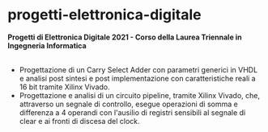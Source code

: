 # progetti-elettronica-digitale

**Progetti di Elettronica Digitale 2021 - Corso della Laurea Triennale in Ingegneria Informatica**
<br><br>
* Progettazione di un Carry Select Adder con parametri generici in VHDL e analisi post sintesi e post implementazione con caratteristiche reali a 16 bit tramite Xilinx Vivado.
* Progettazione e analisi di un circuito pipeline, tramite Xilinx Vivado, che, attraverso un segnale di controllo, esegue operazioni di somma e differenza a 4 operandi con l'ausilio di registri sensibili al segnale di clear e ai fronti di discesa del clock.

